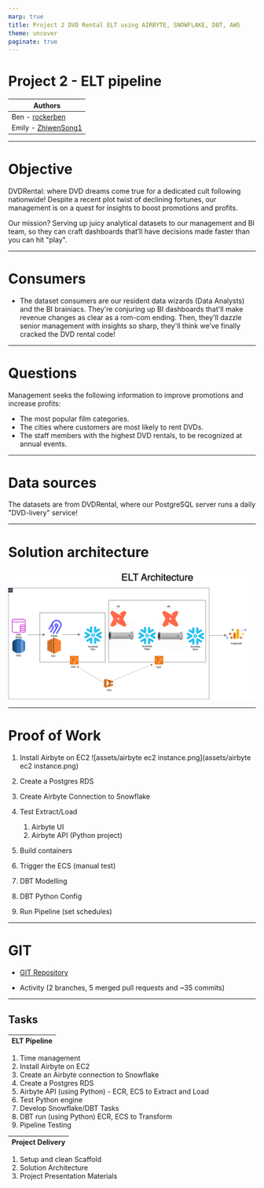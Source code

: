 ```yaml
---
marp: true
title: Project 2 DVD Rental ELT using AIRBYTE, SNOWFLAKE, DBT, AWS
theme: uncover
paginate: true
---
```


# Project 2 - ELT pipeline

| Authors                                               |
| ----------------------------------------------------- |
| Ben - [rockerben](https://github.com/rockerben)       |
| Emily - [ZhiwenSong1](https://github.com/ZhiwenSong1) |

---

# Objective

DVDRental: where DVD dreams come true for a dedicated cult following nationwide! Despite a recent plot twist of declining fortunes, our management is on a quest for insights to boost promotions and profits.

Our mission? Serving up juicy analytical datasets to our management and BI team, so they can craft dashboards that’ll have decisions made faster than you can hit "play".

---

# Consumers

- The dataset consumers are our resident data wizards (Data Analysts) and the BI brainiacs. They're conjuring up BI dashboards that'll make revenue changes as clear as a rom-com ending. Then, they'll dazzle senior management with insights so sharp, they'll think we’ve finally cracked the DVD rental code!

---

# Questions

Management seeks the following information to improve promotions and increase profits:

- The most popular film categories.
- The cities where customers are most likely to rent DVDs.
- The staff members with the highest DVD rentals, to be recognized at annual events.

---

# Data sources

The datasets are from DVDRental, where our PostgreSQL server runs a daily "DVD-livery" service!

---

# Solution architecture

![Logo](https://github.com/rockerben/de-project2/blob/main/assets/elt-architecture.png)

---

# Proof of Work

1. Install Airbyte on EC2
   ![assets/airbyte ec2 instance.png](assets/airbyte ec2 instance.png)

2. Create a Postgres RDS
3. Create Airbyte Connection to Snowflake
4. Test Extract/Load
   1. Airbyte UI
   2. Airbyte API (Python project)
5. Build containers
6. Trigger the ECS (manual test)
7. DBT Modelling
8. DBT Python Config
9. Run Pipeline (set schedules)

---

# GIT

- [GIT Repository](https://github.com/rockerben/de-project2)

- Activity (2 branches, 5 merged pull requests and ~35 commits)

---

## Tasks

| ELT Pipeline |
| ------------ |

1. Time management
2. Install Airbyte on EC2
3. Create an Airbyte connection to Snowflake
4. Create a Postgres RDS
5. Airbyte API (using Python) - ECR, ECS to Extract and Load
6. Test Python engine
7. Develop Snowflake/DBT Tasks
8. DBT run (using Python) ECR, ECS to Transform
9. Pipeline Testing

| Project Delivery |
| ---------------- |

1. Setup and clean Scaffold
2. Solution Architecture
3. Project Presentation Materials
